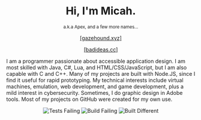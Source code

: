 <h1 align="center">Hi, I'm Micah.</h1>
<p align="center"><sup>a.k.a Apex, and a few more names...</sup></p>
<p align="center"><a href="https://gazehound.xyz/" target="_BLANK">[gazehound.xyz]</a></p>
<p align="center"><a href="https://badideas.cc/" target="_BLANK">[badideas.cc]</a></p>

I am a programmer passionate about accessible application design. I am most skilled with Java, C#, Lua, and HTML/CSS/JavaScript, but I am also capable with C and C++. Many of my projects are built with Node.JS, since I find it useful for rapid prototyping. My technical interests include virtual machines, emulation, web development, and game development, plus a mild interest in cybersecurity. Sometimes, I do graphic design in Adobe tools. Most of my projects on GitHub were created for my own use.

<p align="center"><img alt="Tests Failing" src="https://img.shields.io/badge/tests-failing-red"> <img alt="Build Failing" src="https://img.shields.io/badge/build-failing-red"> <img alt="Built Different" src="https://img.shields.io/badge/built-different-green"></p>
